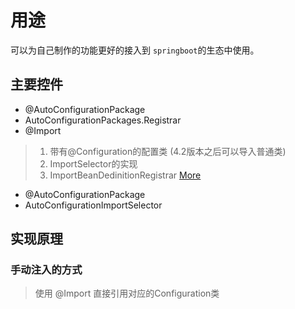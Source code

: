 # 用途
可以为自己制作的功能更好的接入到 `springboot`的生态中使用。

## 主要控件
- @AutoConfigurationPackage
- AutoConfigurationPackages.Registrar
- @Import
> 1. 带有@Configuration的配置类 (4.2版本之后可以导入普通类)
> 2. ImportSelector的实现
> 3. ImportBeanDedinitionRegistrar
> [More](spring/springboot/@Import_logic.md)

- @AutoConfigurationPackage
- AutoConfigurationImportSelector

## 实现原理

### 手动注入的方式
> 使用 @Import 直接引用对应的Configuration类